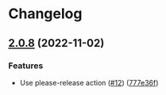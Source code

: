 # Changelog

## [2.0.8](https://github.com/actionshub/danger-rb/compare/v2.0.7...v2.0.8) (2022-11-02)


### Features

* Use please-release action ([#12](https://github.com/actionshub/danger-rb/issues/12)) ([777e36f](https://github.com/actionshub/danger-rb/commit/777e36fe2bba213ccf79547575319def828e5482))
